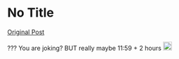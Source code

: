 # No Title

[Original Post](https://discourse.onlinedegree.iitm.ac.in/t/167344/6)

<p>??? You are joking? BUT really maybe 11:59 + 2 hours <img src="https://emoji.discourse-cdn.com/google/thinking.png?v=12" title=":thinking:" class="emoji" alt=":thinking:" loading="lazy" width="20" height="20"></p>
